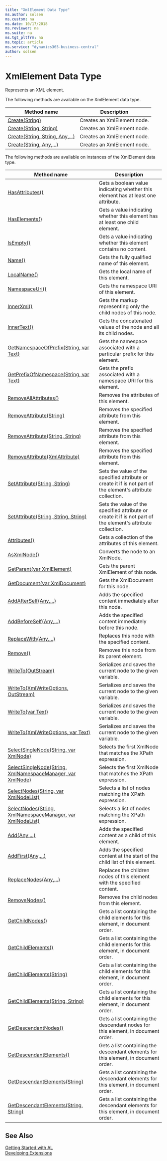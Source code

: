 ```yaml
---
title: "XmlElement Data Type"
ms.author: solsen
ms.custom: na
ms.date: 10/17/2018
ms.reviewer: na
ms.suite: na
ms.tgt_pltfrm: na
ms.topic: article
ms.service: "dynamics365-business-central"
author: solsen
---
```

[//]: # (START>DO_NOT_EDIT)
[//]: # (IMPORTANT:Do not edit any of the content between here and the END>DO_NOT_EDIT.)
[//]: # (Any modifications should be made in the .xml files in the ModernDev repo.)
# XmlElement Data Type
Represents an XML element.

The following methods are available on the XmlElement data type.


|Method name|Description|
|-----------|-----------|
|[Create(String)](xmlelement-create-string-method.md)|Creates an XmlElement node.|
|[Create(String, String)](xmlelement-create-string-string-method.md)|Creates an XmlElement node.|
|[Create(String, String, Any,...)](xmlelement-create-string-string-joker-method.md)|Creates an XmlElement node.|
|[Create(String, Any,...)](xmlelement-create-string-joker-method.md)|Creates an XmlElement node.|

The following methods are available on instances of the XmlElement data type.

|Method name|Description|
|-----------|-----------|
|[HasAttributes()](xmlelement-hasattributes-method.md)|Gets a boolean value indicating whether this element has at least one attribute.|
|[HasElements()](xmlelement-haselements-method.md)|Gets a value indicating whether this element has at least one child element.|
|[IsEmpty()](xmlelement-isempty-method.md)|Gets a value indicating whether this element contains no content.|
|[Name()](xmlelement-name-method.md)|Gets the fully qualified name of this element.|
|[LocalName()](xmlelement-localname-method.md)|Gets the local name of this element.|
|[NamespaceUri()](xmlelement-namespaceuri-method.md)|Gets the namespace URI of this element.|
|[InnerXml()](xmlelement-innerxml-method.md)|Gets the markup representing only the child nodes of this node.|
|[InnerText()](xmlelement-innertext-method.md)|Gets the concatenated values of the node and all its child nodes.|
|[GetNamespaceOfPrefix(String, var Text)](xmlelement-getnamespaceofprefix-method.md)|Gets the namespace associated with a particular prefix for this element.|
|[GetPrefixOfNamespace(String, var Text)](xmlelement-getprefixofnamespace-method.md)|Gets the prefix associated with a namespace URI for this element.|
|[RemoveAllAttributes()](xmlelement-removeallattributes-method.md)|Removes the attributes of this element.|
|[RemoveAttribute(String)](xmlelement-removeattribute-string-method.md)|Removes the specified attribute from this element.|
|[RemoveAttribute(String, String)](xmlelement-removeattribute-string-string-method.md)|Removes the specified attribute from this element.|
|[RemoveAttribute(XmlAttribute)](xmlelement-removeattribute-xmlattribute-method.md)|Removes the specified attribute from this element.|
|[SetAttribute(String, String)](xmlelement-setattribute-string-string-method.md)|Sets the value of the specified attribute or create it if is not part of the element's attribute collection.|
|[SetAttribute(String, String, String)](xmlelement-setattribute-string-string-string-method.md)|Sets the value of the specified attribute or create it if is not part of the element's attribute collection.|
|[Attributes()](xmlelement-attributes-method.md)|Gets a collection of the attributes of this element.|
|[AsXmlNode()](xmlelement-asxmlnode-method.md)|Converts the node to an XmlNode.|
|[GetParent(var XmlElement)](xmlelement-getparent-method.md)|Gets the parent XmlElement of this node.|
|[GetDocument(var XmlDocument)](xmlelement-getdocument-method.md)|Gets the XmlDocument for this node.|
|[AddAfterSelf(Any,...)](xmlelement-addafterself-method.md)|Adds the specified content immediately after this node.|
|[AddBeforeSelf(Any,...)](xmlelement-addbeforeself-method.md)|Adds the specified content immediately before this node.|
|[ReplaceWith(Any,...)](xmlelement-replacewith-method.md)|Replaces this node with the specified content.|
|[Remove()](xmlelement-remove-method.md)|Removes this node from its parent element.|
|[WriteTo(OutStream)](xmlelement-writeto-outstream-method.md)|Serializes and saves the current node to the given variable.|
|[WriteTo(XmlWriteOptions, OutStream)](xmlelement-writeto-xmlwriteoptions-outstream-method.md)|Serializes and saves the current node to the given variable.|
|[WriteTo(var Text)](xmlelement-writeto-text-method.md)|Serializes and saves the current node to the given variable.|
|[WriteTo(XmlWriteOptions, var Text)](xmlelement-writeto-xmlwriteoptions-text-method.md)|Serializes and saves the current node to the given variable.|
|[SelectSingleNode(String, var XmlNode)](xmlelement-selectsinglenode-string-xmlnode-method.md)|Selects the first XmlNode that matches the XPath expression.|
|[SelectSingleNode(String, XmlNamespaceManager, var XmlNode)](xmlelement-selectsinglenode-string-xmlnamespacemanager-xmlnode-method.md)|Selects the first XmlNode that matches the XPath expression.|
|[SelectNodes(String, var XmlNodeList)](xmlelement-selectnodes-string-xmlnodelist-method.md)|Selects a list of nodes matching the XPath expression.|
|[SelectNodes(String, XmlNamespaceManager, var XmlNodeList)](xmlelement-selectnodes-string-xmlnamespacemanager-xmlnodelist-method.md)|Selects a list of nodes matching the XPath expression.|
|[Add(Any,...)](xmlelement-add-method.md)|Adds the specified content as a child of this element.|
|[AddFirst(Any,...)](xmlelement-addfirst-method.md)|Adds the specified content at the start of the child list of this element.|
|[ReplaceNodes(Any,...)](xmlelement-replacenodes-method.md)|Replaces the children nodes of this element with the specified content.|
|[RemoveNodes()](xmlelement-removenodes-method.md)|Removes the child nodes from this element.|
|[GetChildNodes()](xmlelement-getchildnodes-method.md)|Gets a list containing the child elements for this element, in document order.|
|[GetChildElements()](xmlelement-getchildelements--method.md)|Gets a list containing the child elements for this element, in document order.|
|[GetChildElements(String)](xmlelement-getchildelements-string-method.md)|Gets a list containing the child elements for this element, in document order.|
|[GetChildElements(String, String)](xmlelement-getchildelements-string-string-method.md)|Gets a list containing the child elements for this element, in document order.|
|[GetDescendantNodes()](xmlelement-getdescendantnodes-method.md)|Gets a list containing the descendant nodes for this element, in document order.|
|[GetDescendantElements()](xmlelement-getdescendantelements--method.md)|Gets a list containing the descendant elements for this element, in document order.|
|[GetDescendantElements(String)](xmlelement-getdescendantelements-string-method.md)|Gets a list containing the descendant elements for this element, in document order.|
|[GetDescendantElements(String, String)](xmlelement-getdescendantelements-string-string-method.md)|Gets a list containing the descendant elements for this element, in document order.|

[//]: # (IMPORTANT: END>DO_NOT_EDIT)
## See Also
[Getting Started with AL](../devenv-get-started.md)  
[Developing Extensions](../devenv-dev-overview.md)  